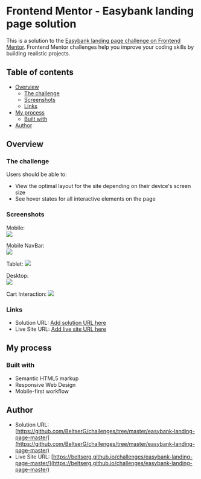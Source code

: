 # Frontend Mentor - Easybank landing page solution

This is a solution to the [Easybank landing page challenge on Frontend Mentor](https://www.frontendmentor.io/challenges/easybank-landing-page-WaUhkoDN). Frontend Mentor challenges help you improve your coding skills by building realistic projects. 

## Table of contents

- [Overview](#overview)
  - [The challenge](#the-challenge)
  - [Screenshots](#screenshots)
  - [Links](#links)
- [My process](#my-process)
  - [Built with](#built-with)
- [Author](#author)

## Overview

### The challenge

Users should be able to:

- View the optimal layout for the site depending on their device's screen size
- See hover states for all interactive elements on the page

### Screenshots

Mobile:  
![](./screenshots/mobile.png)

Mobile NavBar:  
![](./screenshots/mobileNavBar.png)

Tablet:
![](./screenshots/tablet.png)

Desktop:  
![](./screenshots/desktop.png)

Cart Interaction:
![](./screenshots/interaction.png)

### Links

- Solution URL: [Add solution URL here](https://your-solution-url.com)
- Live Site URL: [Add live site URL here](https://your-live-site-url.com)

## My process

### Built with

- Semantic HTML5 markup
- Responsive Web Design
- Mobile-first workflow


## Author

- Solution URL: [https://github.com/BeltserG/challenges/tree/master/easybank-landing-page-master](https://github.com/BeltserG/challenges/tree/master/easybank-landing-page-master)
- Live Site URL: [https://beltserg.github.io/challenges/easybank-landing-page-master/](https://beltserg.github.io/challenges/easybank-landing-page-master)